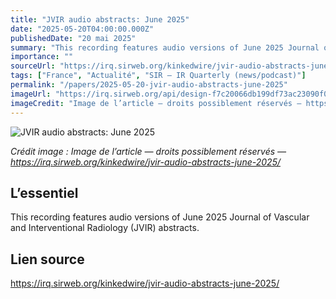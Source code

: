 ```yaml
---
title: "JVIR audio abstracts: June 2025"
date: "2025-05-20T04:00:00.000Z"
publishedDate: "20 mai 2025"
summary: "This recording features audio versions of June 2025 Journal of Vascular and Interventional Radiology (JVIR) abstracts."
importance: ""
sourceUrl: "https://irq.sirweb.org/kinkedwire/jvir-audio-abstracts-june-2025/"
tags: ["France", "Actualité", "SIR — IR Quarterly (news/podcast)"]
permalink: "/papers/2025-05-20-jvir-audio-abstracts-june-2025"
imageUrl: "https://irq.sirweb.org/api/design-f7c20066db199df73ac23090f00f5d89/favicon.png"
imageCredit: "Image de l’article — droits possiblement réservés — https://irq.sirweb.org/kinkedwire/jvir-audio-abstracts-june-2025/"
---
```


![JVIR audio abstracts: June 2025](https://irq.sirweb.org/api/design-f7c20066db199df73ac23090f00f5d89/favicon.png)

*Crédit image : Image de l’article — droits possiblement réservés — https://irq.sirweb.org/kinkedwire/jvir-audio-abstracts-june-2025/*

## L’essentiel

This recording features audio versions of June 2025 Journal of Vascular and Interventional Radiology (JVIR) abstracts.

## Lien source

https://irq.sirweb.org/kinkedwire/jvir-audio-abstracts-june-2025/
